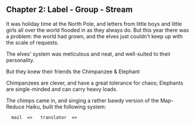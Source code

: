 ## Chapter 2: Label - Group - Stream

It was holiday time at the North Pole, and letters from little boys and little girls all over the world flooded in as they always do. But this year there was a problem: the world had grown, and the elves just couldn't keep up with the scale of requests.

The elves' system was meticulous and neat, and well-suited to their personality.

But they knew their friends the Chimpanzee & Elephant 

Chimpanzees are clever, and have a great tolerance for chaos; Elephants are single-minded and can carry heavy loads. 

The chimps came in, and singing a rather bawdy version of the Map-Reduce Haiku, built the following system:


      mail  =>   translator  => 



